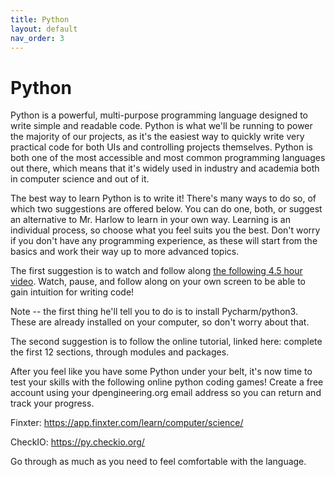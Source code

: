 ```yaml
---
title: Python
layout: default
nav_order: 3
---
```

# Python
Python is a powerful, multi-purpose programming language designed to write simple and readable code. Python is what we'll be running to power the majority of our projects, as it's the easiest way to quickly write very practical code for both UIs and controlling projects themselves. Python is both one of the most accessible and most common programming languages out there, which means that it's widely used in industry and academia both in computer science and out of it. 

The best way to learn Python is to write it! There's many ways to do so, of which two suggestions are offered below. You can do one, both, or suggest an alternative to Mr. Harlow to learn in your own way. Learning is an individual process, so choose what you feel suits you the best. Don't worry if you don't have any programming experience, as these will start from the basics and work their way up to more advanced topics.

The first suggestion is to watch and follow along [the following 4.5 hour video]. Watch, pause, and follow along on your own screen to be able to gain intuition for writing code!

Note -- the first thing he'll tell you to do is to install Pycharm/python3. These are already installed on your computer, so don't worry about that. 


The second suggestion is to follow the online tutorial, linked here: complete the first 12 sections, through modules and packages. 

After you feel like you have some Python under your belt, it's now time to test your skills with the following online python coding games! Create a free account using your dpengineering.org email address so you can return and track your progress.

Finxter: https://app.finxter.com/learn/computer/science/

CheckIO: https://py.checkio.org/

Go through as much as you need to feel comfortable with the language.


[the following 4.5 hour video]: https://www.youtube.com/watch?v=rfscVS0vtbw
[linked here]: https://www.learnpython.org
